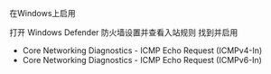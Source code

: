 在Windows上启用

打开 Windows Defender 防火墙设置并查看入站规则
找到并启用

 * Core Networking Diagnostics - ICMP Echo Request (ICMPv4-In)
 * Core Networking Diagnostics - ICMP Echo Request (ICMPv6-In)

